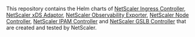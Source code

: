 This repository contains the Helm charts of [NetScaler Ingress Controller](https://github.com/netscaler/netscaler-k8s-ingress-controller), [NetScaler xDS Adaptor](https://github.com/netscaler/netscaler-xds-adaptor), [NetScaler Observability Exporter](https://github.com/netscaler/netscaler-observability-exporter), [NetScaler Node Controller](https://github.com/netscaler/netscaler-k8s-node-controller), [NetScaler IPAM Controller](https://github.com/netscaler/netscaler-helm-charts/tree/master/citrix-ipam-controller) and [NetScaler GSLB Controller](https://github.com/netscaler/netscaler-helm-charts/tree/master/netscaler-gslb-controller) that are created and tested by NetScaler.
